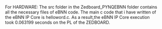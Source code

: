 For HARDWARE:
The src folder in the Zedboard_PYNQEBNN folder contains all the necessary files of eBNN code.
The main c code that i have written of the eBNN IP Core is helloword.c.
As a result,the eBNN IP Core execution  took 0.063199 seconds on the PL of the ZEDBOARD.
